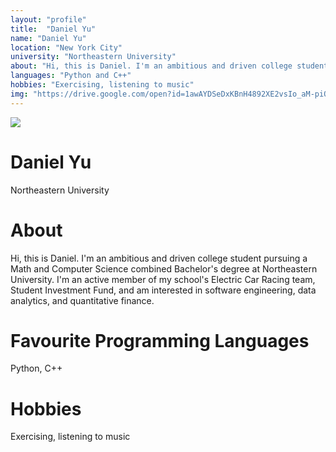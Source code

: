 ```yaml
---
layout: "profile"
title:  "Daniel Yu"
name: "Daniel Yu"
location: "New York City"
university: "Northeastern University"
about: "Hi, this is Daniel. I'm an ambitious and driven college student pursuing a Math and Computer Science combined Bachelor's degree at Northeastern University. I'm an active member of my school's Electric Car Racing team, Student Investment Fund, and am interested in software engineering, data analytics, and quantitative finance."	
languages: "Python and C++"
hobbies: "Exercising, listening to music"
img: "https://drive.google.com/open?id=1awAYDSeDxKBnH4892XE2vsIo_aM-piOO"
---
```

<div class="">
    <div class="profile-img">
        <img src="https://drive.google.com/open?id=1QJ5nhIi_jkg-w5JTuEbMDIsCunLW8hQl" />
    </div>
    <div class="details">
        <div class="sec-1">
            <h1 class="name">Daniel Yu</h1>
            <p>Northeastern University</p> 
        </div> 
    
<div>
    <div class="sec-2 secs">
        <h1 class="profile-heading">About</h1>
        <p>Hi, this is Daniel. I'm an ambitious and driven college student pursuing a Math and Computer Science combined Bachelor's degree at Northeastern University. I'm an active member of my school's Electric Car Racing team, Student Investment Fund, and am interested in software engineering, data analytics, and quantitative finance.</p>
    </div>
    <div class="sec-3 secs">
        <h1 class="profile-heading">Favourite Programming Languages</h1>
        <p>Python, C++</p>
    </div>
    <div class="sec-4 secs">
        <h1 class="profile-heading">Hobbies</h1>
        <p>Exercising, listening to music</p>
    </div>    
    <div class="socials secs sec-5">
        <a href="https://www.linkedin.com/in/akansha-sakhre-21428b1ba/"><i class="fa-brands fa-xl fa-linkedin"></i></a>
        <a href="https://github.com/akanshaaa19"><i class="fa-brands fa-xl fa-github"></i></a>
        <a href="#"><i class="fa-solid fa-xl fa-calendar-day"></i></a>
    </div>
</div>